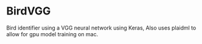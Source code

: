 # BirdVGG
Bird identifier using a VGG neural network using Keras, Also uses plaidml to allow for gpu model training on mac.
